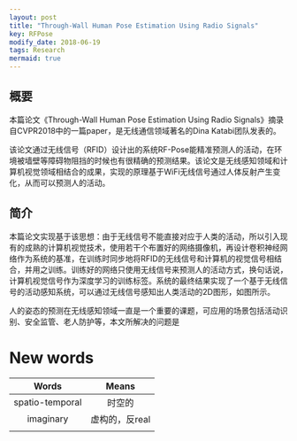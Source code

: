 ```yaml
---
layout: post
title: "Through-Wall Human Pose Estimation Using Radio Signals"
key: RFPose
modify_date: 2018-06-19
tags: Research
mermaid: true
---
```


概要
---

本篇论文《Through-Wall Human Pose Estimation Using Radio Signals》摘录自CVPR2018中的一篇paper，是无线通信领域著名的Dina Katabi团队发表的。 

该论文通过无线信号（RFID）设计出的系统RF-Pose能精准预测人的活动，在环境被墙壁等障碍物阻挡的时候也有很精确的预测结果。该论文是无线感知领域和计算机视觉领域相结合的成果，实现的原理基于WiFi无线信号通过人体反射产生变化，从而可以预测人的活动。

简介
---

本篇论文实现基于该思想：由于无线信号不能直接对应于人类的活动，所以引入现有的成熟的计算机视觉技术，使用若干个布置好的网络摄像机，再设计卷积神经网络作为系统的基准，在训练时同步地将RFID的无线信号和计算机的视觉信号相结合，并用之训练。训练好的网络只使用无线信号来预测人的活动方式，换句话说，计算机视觉信号作为深度学习的训练标签。系统的最终结果实现了一个基于无线信号的活动感知系统，可以通过无线信号感知出人类活动的2D图形，如图所示。

人的姿态的预测在无线感知领域一直是一个重要的课题，可应用的场景包括活动识别、安全监管、老人防护等，本文所解决的问题是


# New words

|      Words      |     Means      |
| :-------------: | :------------: |
| spatio-temporal |     时空的     |
|    imaginary    | 虚构的，反real |
|                 |                |

